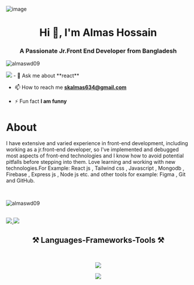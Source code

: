 ![image](https://github.com/AlmasWD09/AlmasWD09/assets/155298800/2d7776f1-feb2-4de2-93e6-0ec9acee5418)
<h1 align="center">Hi 👋, I'm Almas Hossain</h1>
<h3 align="center">A Passionate Jr.Front End Developer from Bangladesh</h3>
<p align="left"> <img src="https://komarev.com/ghpvc/?username=almaswd09&label=Profile%20views&color=0e75b6&style=flat" alt="almaswd09" /> </p>
 <img align"right" src="(https://github.com/AlmasWD09/AlmasWD09/assets/155298800/312c40be-9691-420a-ae3d-0e5acdb7ae37)
" />     
- 💬 Ask me about **react**
    
- 📫 How to reach me **skalmas634@gmail.com**
  
- ⚡ Fun fact **I am funny**
<h1>About</h1>
<p>I have extensive and varied experience in front-end development, including working as a jr.front-end developer, so I've implemented and debugged most aspects of front-end technologies and I know how to avoid potential pitfalls before stepping into them. Love learning and working with new technologies.For Example: React js , Tailwind css , Javascript , Mongodb , Firebase , Express js , Node js etc. and other tools for example: Figma , Git and GitHub.</p>
<br/>
<p><img align="center" src="https://github-readme-streak-stats.herokuapp.com/?user=almaswd09&" alt="almaswd09" /></p>
<br/>
<div>
    <a href="https://www.linkedin.com/in/almas-hossain" target="_blank">
    <img src="https://img.shields.io/badge/LinkedIn-0077B5?style=for-the-badge&logo=linkedin&logoColor=white" target="_blank" />
  </a>
    <a href="#" target="_blank">
     <img src="https://img.shields.io/badge/Portfolio-FF5722?style=for-the-badge&logo=todoist&logoColor=white" target="_blank" />
  </a>
</div>
<h2 align="center">⚒️ Languages-Frameworks-Tools ⚒️</h2>
<br/>
<div align="center">
    <p><img src="https://skillicons.dev/icons?i=vscode,git,github,figma" /></p>
    <p><img src="https://skillicons.dev/icons?i=html,css,tailwind,javascript,react,firebase,express,nextjs,mongodb" /></p>
</div>


